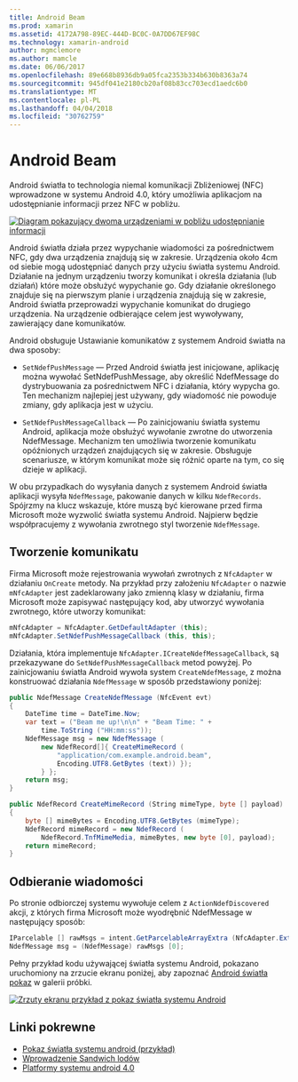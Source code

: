 ```yaml
---
title: Android Beam
ms.prod: xamarin
ms.assetid: 4172A798-89EC-444D-BC0C-0A7DD67EF98C
ms.technology: xamarin-android
author: mgmclemore
ms.author: mamcle
ms.date: 06/06/2017
ms.openlocfilehash: 89e668b8936db9a05fca2353b334b630b8363a74
ms.sourcegitcommit: 945df041e2180cb20af08b83cc703ecd1aedc6b0
ms.translationtype: MT
ms.contentlocale: pl-PL
ms.lasthandoff: 04/04/2018
ms.locfileid: "30762759"
---
```

# <a name="android-beam"></a>Android Beam

Android światła to technologia niemal komunikacji Zbliżeniowej (NFC) wprowadzone w systemu Android 4.0, który umożliwia aplikacjom na udostępnianie informacji przez NFC w pobliżu.

[![Diagram pokazujący dwoma urządzeniami w pobliżu udostępnianie informacji](android-beam-images/androidbeam.png)](android-beam-images/androidbeam.png#lightbox)

Android światła działa przez wypychanie wiadomości za pośrednictwem NFC, gdy dwa urządzenia znajdują się w zakresie. Urządzenia około 4cm od siebie mogą udostępniać danych przy użyciu światła systemu Android. Działanie na jednym urządzeniu tworzy komunikat i określa działania (lub działań) które może obsłużyć wypychanie go. Gdy działanie określonego znajduje się na pierwszym planie i urządzenia znajdują się w zakresie, Android światła przeprowadzi wypychanie komunikat do drugiego urządzenia. Na urządzenie odbierające celem jest wywoływany, zawierający dane komunikatów.

Android obsługuje Ustawianie komunikatów z systemem Android światła na dwa sposoby:

-   `SetNdefPushMessage` — Przed Android światła jest inicjowane, aplikację można wywołać SetNdefPushMessage, aby określić NdefMessage do dystrybuowania za pośrednictwem NFC i działania, który wypycha go. Ten mechanizm najlepiej jest używany, gdy wiadomość nie powoduje zmiany, gdy aplikacja jest w użyciu.

-   `SetNdefPushMessageCallback` — Po zainicjowaniu światła systemu Android, aplikacja może obsłużyć wywołanie zwrotne do utworzenia NdefMessage. Mechanizm ten umożliwia tworzenie komunikatu opóźnionych urządzeń znajdujących się w zakresie. Obsługuje scenariusze, w którym komunikat może się różnić oparte na tym, co się dzieje w aplikacji.


W obu przypadkach do wysyłania danych z systemem Android światła aplikacji wysyła `NdefMessage`, pakowanie danych w kilku `NdefRecords`. Spójrzmy na klucz wskazuje, które muszą być kierowane przed firma Microsoft może wyzwolić światła systemu Android. Najpierw będzie współpracujemy z wywołania zwrotnego styl tworzenie `NdefMessage`.


## <a name="creating-a-message"></a>Tworzenie komunikatu

Firma Microsoft może rejestrowania wywołań zwrotnych z `NfcAdapter` w działaniu `OnCreate` metody. Na przykład przy założeniu `NfcAdapter` o nazwie `mNfcAdapter` jest zadeklarowany jako zmienną klasy w działaniu, firma Microsoft może zapisywać następujący kod, aby utworzyć wywołania zwrotnego, które utworzy komunikat:

```csharp
mNfcAdapter = NfcAdapter.GetDefaultAdapter (this);
mNfcAdapter.SetNdefPushMessageCallback (this, this);
```

Działania, która implementuje `NfcAdapter.ICreateNdefMessageCallback`, są przekazywane do `SetNdefPushMessageCallback` metod powyżej. Po zainicjowaniu światła Android wywoła system `CreateNdefMessage`, z można konstruować działania `NdefMessage` w sposób przedstawiony poniżej:

```csharp
public NdefMessage CreateNdefMessage (NfcEvent evt)
{
    DateTime time = DateTime.Now;
    var text = ("Beam me up!\n\n" + "Beam Time: " +
        time.ToString ("HH:mm:ss"));
    NdefMessage msg = new NdefMessage (
        new NdefRecord[]{ CreateMimeRecord (
            "application/com.example.android.beam",
            Encoding.UTF8.GetBytes (text)) });
        } };
    return msg;
}

public NdefRecord CreateMimeRecord (String mimeType, byte [] payload)
{
    byte [] mimeBytes = Encoding.UTF8.GetBytes (mimeType);
    NdefRecord mimeRecord = new NdefRecord (
        NdefRecord.TnfMimeMedia, mimeBytes, new byte [0], payload);
    return mimeRecord;
}
```


## <a name="receiving-a-message"></a>Odbieranie wiadomości

Po stronie odbiorczej systemu wywołuje celem z `ActionNdefDiscovered` akcji, z których firma Microsoft może wyodrębnić NdefMessage w następujący sposób:

```csharp
IParcelable [] rawMsgs = intent.GetParcelableArrayExtra (NfcAdapter.ExtraNdefMessages);
NdefMessage msg = (NdefMessage) rawMsgs [0];
```

Pełny przykład kodu używającej światła systemu Android, pokazano uruchomiony na zrzucie ekranu poniżej, aby zapoznać [Android światła pokaz](https://developer.xamarin.com/samples/monodroid/AndroidBeamDemo/) w galerii próbki.

[![Zrzuty ekranu przykład z pokaz światła systemu Android](android-beam-images/24.png)](android-beam-images/24.png#lightbox)



## <a name="related-links"></a>Linki pokrewne

- [Pokaz światła systemu android (przykład)](https://developer.xamarin.com/samples/monodroid/AndroidBeamDemo/)
- [Wprowadzenie Sandwich lodów](http://www.android.com/about/ice-cream-sandwich/)
- [Platformy systemu android 4.0](http://developer.android.com/sdk/android-4.0.html)
